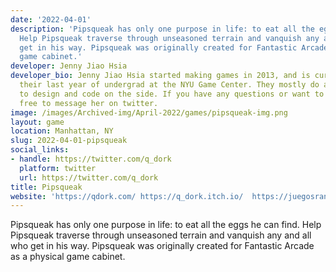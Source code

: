 ```yaml
---
date: '2022-04-01'
description: 'Pipsqueak has only one purpose in life: to eat all the eggs he can find.
  Help Pipsqueak traverse through unseasoned terrain and vanquish any and all who
  get in his way. Pipsqueak was originally created for Fantastic Arcade as a physical
  game cabinet.'
developer: Jenny Jiao Hsia
developer_bio: Jenny Jiao Hsia started making games in 2013, and is currently finishing
  their last year of undergrad at the NYU Game Center. They mostly do art but likes
  to design and code on the side. If you have any questions or want to say hi, feel
  free to message her on twitter.
image: /images/Archived-img/April-2022/games/pipsqueak-img.png
layout: game
location: Manhattan, NY
slug: 2022-04-01-pipsqueak
social_links:
- handle: https://twitter.com/q_dork
  platform: twitter
  url: https://twitter.com/q_dork
title: Pipsqueak
website: 'https://qdork.com/ https://q_dork.itch.io/  https://juegosrancheros.itch.io/fantastic-arcade-2017 '
---
```


Pipsqueak has only one purpose in life: to eat all the eggs he can find. Help Pipsqueak traverse through unseasoned terrain and vanquish any and all who get in his way. Pipsqueak was originally created for Fantastic Arcade as a physical game cabinet.